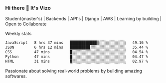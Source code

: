 ### Hi there 👋 It's Vizo

Student(master's) | Backends | API's | Django | AWS |  Learning by building | Open to Collaborate

Weekly stats
<!--START_SECTION:waka-->

```txt
JavaScript   8 hrs 37 mins   ████████████▒░░░░░░░░░░░░   49.16 %
JSON         6 hrs 12 mins   █████████░░░░░░░░░░░░░░░░   35.44 %
CSS          47 mins         █░░░░░░░░░░░░░░░░░░░░░░░░   04.54 %
Python       47 mins         █░░░░░░░░░░░░░░░░░░░░░░░░   04.47 %
HTML         31 mins         ▓░░░░░░░░░░░░░░░░░░░░░░░░   02.97 %
```

<!--END_SECTION:waka-->


Passionate about solving real-world problems by building amazing softwares.
